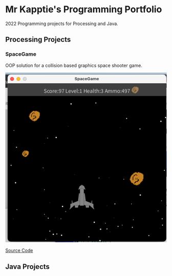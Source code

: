 # Mr Kapptie's Programming Portfolio

2022 Programming projects for Processing and Java.

## Processing Projects

### SpaceGame
OOP solution for a collision based graphics space shooter game. 

![SpaceGame](https://github.com/kappter/a1programmingprojects/blob/gh-pages/images/spacegame.png?raw=true)

[Source Code]()

## Java Projects

